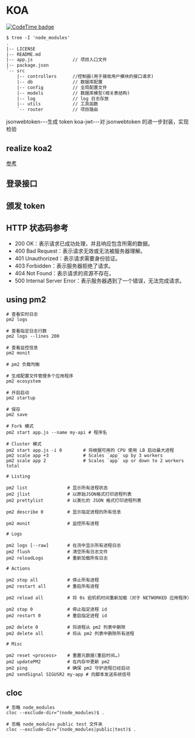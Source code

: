 # KOA

[![CodeTime badge](https://img.shields.io/endpoint?style=social&url=https%3A%2F%2Fapi.codetime.dev%2Fshield%3Fid%3D5193%26project%3D%26in%3D0)](https://codetime.dev)

```txt
$ tree -I 'node_modules'
.
|-- LICENSE
|-- README.md
|-- app.js               // 项目入口文件
|-- package.json
`-- src
    |-- controllers      //控制器(用于接收用户模块的接口请求)
    |-- db               // 数据库配置
    |-- config           // 全局配置文件
    |-- models           // 数据库模型(相关表结构)
    |-- log              // log 日志存放
    |-- utils            // 工具函数
    `-- router           // 项目路由
```

jsonwebtoken---生成 token
koa-jwt---对 jsonwebtoken 的进一步封装，实现检验

## realize koa2

[参考](https://juejin.cn/post/7125867746172076069#heading-13)

## 登录接口

## 颁发 token

## HTTP 状态码参考

- 200 OK：表示请求已成功处理，并且响应包含所需的数据。
- 400 Bad Request：表示请求无效或无法被服务器理解。
- 401 Unauthorized：表示请求需要身份验证。
- 403 Forbidden：表示服务器拒绝了请求。
- 404 Not Found：表示请求的资源不存在。
- 500 Internal Server Error：表示服务器遇到了一个错误，无法完成请求。

## using pm2

```shell
# 查看实时日志
pm2 logs

# 查看指定日志行数
pm2 logs --lines 200

# 查看监控信息
pm2 monit

# pm2 负载均衡

# 生成配置文件管理多个应用程序
pm2 ecosystem

# 开启启动
pm2 startup

# 保存
pm2 save

# Fork 模式
pm2 start app.js --name my-api # 程序名

# Cluster 模式
pm2 start app.js -i 0        # 将根据可用的 CPU 使用 LB 启动最大进程
pm2 scale app +3             # Scales `app` up by 3 workers
pm2 scale app 2              # Scales `app` up or down to 2 workers total

# Listing

pm2 list               # 显示所有进程状态
pm2 jlist              # 以原始JSON格式打印进程列表
pm2 prettylist         # 以美化的 JSON 格式打印进程列表

pm2 describe 0         # 显示指定进程的所有信息

pm2 monit              # 监控所有进程

# Logs

pm2 logs [--raw]       # 在流中显示所有进程日志
pm2 flush              # 清空所有日志文件
pm2 reloadLogs         # 重新加载所有日志

# Actions

pm2 stop all           # 停止所有进程
pm2 restart all        # 重启所有进程

pm2 reload all         # 将 0s 宕机机时间重新加载（对于 NETWORKED 应用程序）

pm2 stop 0             # 停止指定进程 id
pm2 restart 0          # 重启指定进程 id

pm2 delete 0           # 将进程从 pm2 列表中删除
pm2 delete all         # 将从 pm2 列表中删除所有进程

# Misc

pm2 reset <process>    # 重置元数据(重启时间…)
pm2 updatePM2          # 在内存中更新 pm2
pm2 ping               # 确保 pm2 守护进程已经启动
pm2 sendSignal SIGUSR2 my-app # 向脚本发送系统信号
```

## cloc

```shell
# 忽略 node_modules
cloc --exclude-dir=^(node_modules)$ .

# 忽略 node_modules public test 文件夹
cloc --exclude-dir=^(node_modules|public|test)$ .
```
